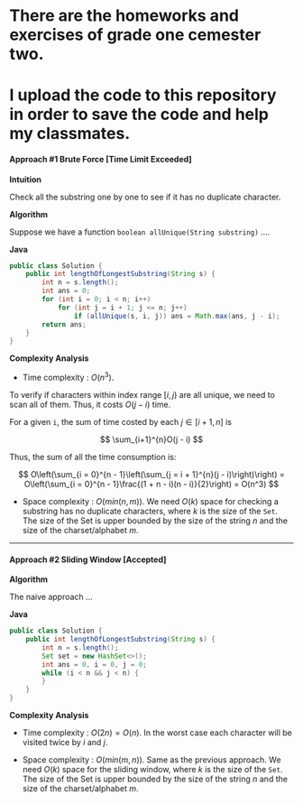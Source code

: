 # There are the homeworks and exercises of grade one cemester two. 
# I upload the code to this repository in order to save the code and help my classmates.

#### Approach #1 Brute Force [Time Limit Exceeded]

**Intuition**

Check all the substring one by one to see if it has no duplicate character.

**Algorithm**

Suppose we have a function `boolean allUnique(String substring)` ....

**Java**

```JAVA
public class Solution {
    public int lengthOfLongestSubstring(String s) {
        int n = s.length();
        int ans = 0;
        for (int i = 0; i < n; i++)
            for (int j = i + 1; j <= n; j++)
                if (allUnique(s, i, j)) ans = Math.max(ans, j - i);
        return ans;
    }
}
```

**Complexity Analysis**

* Time complexity : $O(n^3)$.

To verify if characters within index range $[i, j)$ are all unique, we need to scan all of them. Thus, it costs $O(j - i)$ time.

For a given `i`, the sum of time costed by each $j \in [i+1, n]$ is

$$
\sum_{i+1}^{n}O(j - i)
$$

Thus, the sum of all the time consumption is:

$$
O\left(\sum_{i = 0}^{n - 1}\left(\sum_{j = i + 1}^{n}(j - i)\right)\right) =
O\left(\sum_{i = 0}^{n - 1}\frac{(1 + n - i)(n - i)}{2}\right) =
O(n^3)
$$

* Space complexity : $O(min(n, m))$. We need $O(k)$ space for checking a substring has no duplicate characters, where $k$ is the size of the `Set`. The size of the Set is upper bounded by the size of the string $n$ and the size of the charset/alphabet $m$.

---
#### Approach #2 Sliding Window [Accepted]

**Algorithm**

The naive approach ...

**Java**

```java
public class Solution {
    public int lengthOfLongestSubstring(String s) {
        int n = s.length();
        Set set = new HashSet<>();
        int ans = 0, i = 0, j = 0;
        while (i < n && j < n) {
        }
    }
}
```

**Complexity Analysis**

* Time complexity : $O(2n) = O(n)$. In the worst case each character will be visited twice by $i$ and $j$.

* Space complexity : $O(min(m, n))$. Same as the previous approach. We need $O(k)$ space for the sliding window, where $k$ is the size of the `Set`. The size of the Set is upper bounded by the size of the string $n$ and the size of the charset/alphabet $m$.
